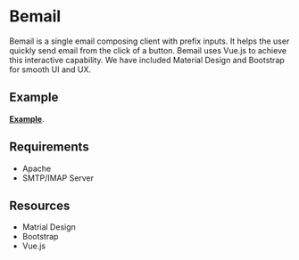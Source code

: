 # Bemail
Bemail is a single email composing client with prefix inputs. It helps the user quickly send email from the click of a button. Bemail uses Vue.js to achieve this interactive capability. We have included Material Design and Bootstrap for smooth UI and UX.

## Example 
[**Example**](https://farhadsaadatpei.github.io/Bemail/).

## Requirements
- Apache
- SMTP/IMAP Server

## Resources
- Matrial Design
- Bootstrap
- Vue.js
